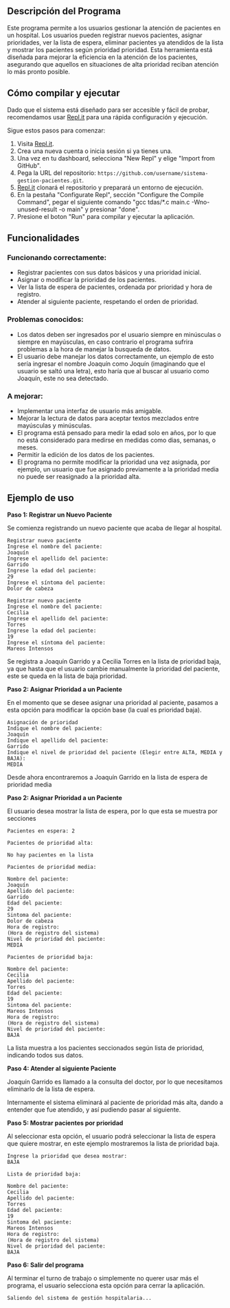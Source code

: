 
## Descripción del Programa

Este programa permite a los usuarios gestionar la atención de pacientes en un hospital. Los usuarios pueden registrar nuevos pacientes, asignar prioridades, ver la lista de espera, eliminar pacientes ya atendidos de la lista y mostrar los pacientes según prioridad prioridad. Esta herramienta está diseñada para mejorar la eficiencia en la atención de los pacientes, asegurando que aquellos en situaciones de alta prioridad reciban atención lo más pronto posible.

## Cómo compilar y ejecutar

Dado que el sistema está diseñado para ser accesible y fácil de probar, recomendamos usar [Repl.it](http://repl.it/) para una rápida configuración y ejecución. 

Sigue estos pasos para comenzar:

1. Visita [Repl.it](https://repl.it/).
2. Crea una nueva cuenta o inicia sesión si ya tienes una.
3. Una vez en tu dashboard, selecciona "New Repl" y elige "Import from GitHub".
4. Pega la URL del repositorio: `https://github.com/username/sistema-gestion-pacientes.git`.
5. [Repl.it](http://repl.it/) clonará el repositorio y preparará un entorno de ejecución.
6. En la pestaña "Configurate Repl", sección "Configure the Compile Command", pegar el siguiente comando "gcc tdas/*.c main.c -Wno-unused-result -o main" y presionar "done".
7. Presione el boton "Run" para compilar y ejecutar la aplicación.

## Funcionalidades

### Funcionando correctamente:

- Registrar pacientes con sus datos básicos y una prioridad inicial.
- Asignar o modificar la prioridad de los pacientes.
- Ver la lista de espera de pacientes, ordenada por prioridad y hora de registro.
- Atender al siguiente paciente, respetando el orden de prioridad.

### Problemas conocidos:

- Los datos deben ser ingresados por el usuario siempre en minúsculas o siempre en mayúsculas, en caso contrario el programa sufrira problemas a la hora de manejar la busqueda de datos.
- El usuario debe manejar los datos correctamente, un ejemplo de esto sería ingresar el nombre Joaquín como Joquín (imaginando que el usuario se saltó una letra), esto haría que al buscar al usuario como Joaquín, este no sea detectado.

### A mejorar:

- Implementar una interfaz de usuario más amigable.
- Mejorar la lectura de datos para aceptar textos mezclados entre mayúsculas y minúsculas.
- El programa está pensado para medir la edad solo en años, por lo que no está considerado para medirse en medidas como dias, semanas, o meses.
- Permitir la edición de los datos de los pacientes.
- El programa no permite modificar la prioridad una vez asignada, por ejemplo, un usuario que fue asignado previamente a la prioridad media no puede ser reasignado a la prioridad alta.

## Ejemplo de uso

**Paso 1: Registrar un Nuevo Paciente**

Se comienza registrando un nuevo paciente que acaba de llegar al hospital.
````
Registrar nuevo paciente
Ingrese el nombre del paciente: 
Joaquín 
Ingrese el apellido del paciente:
Garrido
Ingrese la edad del paciente: 
29
Ingrese el síntoma del paciente: 
Dolor de cabeza
````  
````
Registrar nuevo paciente
Ingrese el nombre del paciente: 
Cecilia
Ingrese el apellido del paciente:
Torres
Ingrese la edad del paciente: 
19
Ingrese el síntoma del paciente: 
Mareos Intensos
````  
Se registra a Joaquín Garrido y a Cecilia Torres en la lista de prioridad baja, ya que hasta que el usuario cambie manualmente la prioridad del paciente, este se queda en la lista de baja prioridad.

**Paso 2: Asignar Prioridad a un Paciente**

En el momento que se desee asignar una prioridad al paciente, pasamos a esta opción para modificar la opción base (la cual es prioridad baja).
````
Asignación de prioridad
Indique el nombre del paciente:
Joaquín
Indique el apellido del paciente:
Garrido
Indique el nivel de prioridad del paciente (Elegir entre ALTA, MEDIA y BAJA):
MEDIA
````

Desde ahora encontraremos a Joaquín Garrido en la lista de espera de prioridad media

**Paso 2: Asignar Prioridad a un Paciente**

El usuario desea mostrar la lista de espera, por lo que esta se muestra por secciones
````
Pacientes en espera: 2

Pacientes de prioridad alta:

No hay pacientes en la lista

Pacientes de prioridad media:

Nombre del paciente:
Joaquín
Apellido del paciente:
Garrido
Edad del paciente:
29
Sintoma del paciente:
Dolor de cabeza
Hora de registro:
(Hora de registro del sistema)
Nivel de prioridad del paciente:
MEDIA

Pacientes de prioridad baja:

Nombre del paciente:
Cecilia
Apellido del paciente:
Torres
Edad del paciente:
19
Sintoma del paciente:
Mareos Intensos
Hora de registro:
(Hora de registro del sistema)
Nivel de prioridad del paciente:
BAJA
````

La lista muestra a los pacientes seccionados según lista de prioridad, indicando todos sus datos.

**Paso 4: Atender al siguiente Paciente**

Joaquín Garrido es llamado a la consulta del doctor, por lo que necesitamos eliminarlo de la lista de espera.

Internamente el sistema eliminará al paciente de prioridad más alta, dando a entender que fue atendido, y así pudiendo pasar al siguiente.

**Paso 5: Mostrar pacientes por prioridad**

Al seleccionar esta opción, el usuario podrá seleccionar la lista de espera que quiere mostrar, en este ejemplo mostraremos la lista de prioridad baja.

````
Ingrese la prioridad que desea mostrar:
BAJA

Lista de prioridad baja:

Nombre del paciente:
Cecilia
Apellido del paciente:
Torres
Edad del paciente:
19
Sintoma del paciente:
Mareos Intensos
Hora de registro:
(Hora de registro del sistema)
Nivel de prioridad del paciente:
BAJA
````

**Paso 6: Salir del programa**

Al terminar el turno de trabajo o simplemente no querer usar más el programa, el usuario selecciona esta opción para cerrar la aplicación.

````
Saliendo del sistema de gestión hospitalaria...
````
